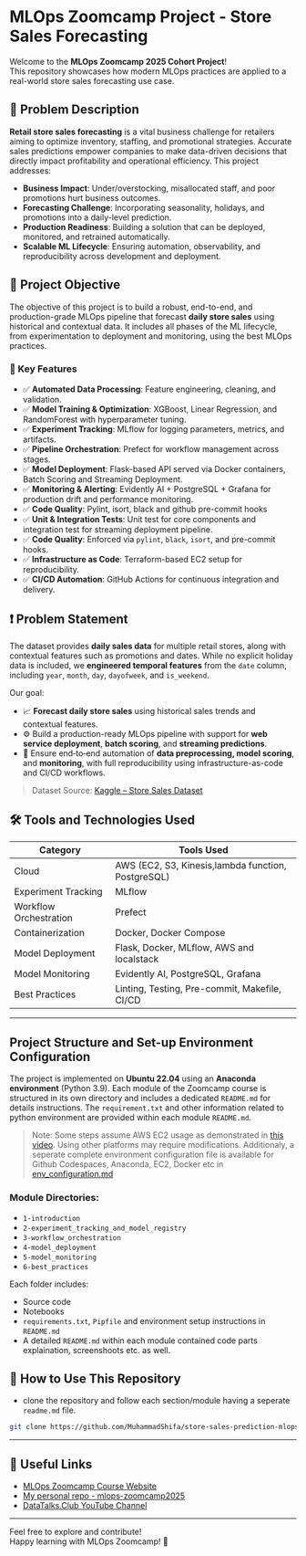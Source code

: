 # MLOps Zoomcamp Project - Store Sales Forecasting

Welcome to the **MLOps Zoomcamp 2025 Cohort Project**!  
This repository showcases how modern MLOps practices are applied to a real-world store sales forecasting use case.

## 🎯 Problem Description

**Retail store sales forecasting** is a vital business challenge for retailers aiming to optimize inventory, staffing, and promotional strategies. Accurate sales predictions empower companies to make data-driven decisions that directly impact profitability and operational efficiency. This project addresses:

- **Business Impact**: Under/overstocking, misallocated staff, and poor promotions hurt business outcomes.
- **Forecasting Challenge**: Incorporating seasonality, holidays, and promotions into a daily-level prediction.
- **Production Readiness**: Building a solution that can be deployed, monitored, and retrained automatically.
- **Scalable ML Lifecycle**: Ensuring automation, observability, and reproducibility across development and deployment.

## 🚀 Project Objective

The objective of this project is to build a robust, end-to-end, and production-grade MLOps pipeline that forecast **daily store sales** using historical and contextual data. It includes all phases of the ML lifecycle, from experimentation to deployment and monitoring, using the best MLOps practices.

### 🧩 Key Features
- ✅ **Automated Data Processing**: Feature engineering, cleaning, and validation.
- ✅ **Model Training & Optimization**: XGBoost, Linear Regression, and RandomForest with hyperparameter tuning.
- ✅ **Experiment Tracking**: MLflow for logging parameters, metrics, and artifacts.
- ✅ **Pipeline Orchestration**: Prefect for workflow management across stages.
- ✅ **Model Deployment**: Flask-based API served via Docker containers, Batch Scoring and Streaming Deployment.
- ✅ **Monitoring & Alerting**: Evidently AI + PostgreSQL + Grafana for production drift and performance monitoring.
- ✅ **Code Quality**: Pylint, isort, black and github pre-commit hooks
- ✅ **Unit & Integration Tests**: Unit test for core components and integration test for streaming deployment pipeline.
- ✅ **Code Quality**: Enforced via `pylint`, `black`, `isort`, and pre-commit hooks.
- ✅ **Infrastructure as Code**: Terraform-based EC2 setup for reproducibility.
- ✅ **CI/CD Automation**: GitHub Actions for continuous integration and delivery.


## ❗ Problem Statement

The dataset provides **daily sales data** for multiple retail stores, along with contextual features such as promotions and dates. While no explicit holiday data is included, we **engineered temporal features** from the `date` column, including `year`, `month`, `day`, `dayofweek`, and `is_weekend`.

Our goal:
- 📈 **Forecast daily store sales** using historical sales trends and contextual features.
- ⚙️ Build a production-ready MLOps pipeline with support for **web service deployment**, **batch scoring**, and **streaming predictions**.
- 🚀 Ensure end‑to‑end automation of **data preprocessing, model scoring**, and **monitoring**, with full reproducibility using infrastructure-as-code and CI/CD workflows.

> Dataset Source: [Kaggle – Store Sales Dataset](https://www.kaggle.com/datasets/abhishekjaiswal4896/store-sales-dataset/data)

## 🛠 Tools and Technologies Used

| Category                  | Tools Used                                        |
|---------------------------|---------------------------------------------------|
| Cloud                     | AWS (EC2, S3, Kinesis,lambda function, PostgreSQL)|
| Experiment Tracking       | MLflow                                            |
| Workflow Orchestration    | Prefect                                           |
| Containerization          | Docker, Docker Compose                            |
| Model Deployment          | Flask, Docker, MLflow, AWS and localstack        |
| Model Monitoring          | Evidently AI, PostgreSQL, Grafana                 |
| Best Practices            | Linting, Testing, Pre-commit, Makefile, CI/CD     |

---


## Project Structure and Set-up Environment Configuration
The project is implemented on **Ubuntu 22.04** using an **Anaconda environment** (Python 3.9). Each module of the Zoomcamp course is structured in its own directory and includes a dedicated `README.md` for details instructions. The `requirement.txt` and other information related to python environment are provided within each module `README.md`.

> Note: Some steps assume AWS EC2 usage as demonstrated in [this video](https://www.youtube.com/watch?v=IXSiYkP23zo&list=PL3MmuxUbc_hIUISrluw_A7wDSmfOhErJK&index=4). Using other platforms may require modifications.
> Additionaly, a seperate complete environment configuration file is available for Github Codespaces, Anaconda, EC2, Docker etc in [env_configuration.md](./env_configuration.md)

### Module Directories:

 - `1-introduction`
 - `2-experiment_tracking_and_model_registry`
 - `3-workflow_orchestration`
 - `4-model_deployment`
 - `5-model_monitoring`
 - `6-best_practices`

Each folder includes:
- Source code
- Notebooks
- `requirements.txt`, `Pipfile` and environment setup instructions in `README.md`
- A detailed `README.md` within each module contained code parts explaination, screenshoots etc. as well. 


## 🚀 How to Use This Repository
- clone the repository and follow each section/module having a  seperate `readme.md` file.
```bash
git clone https://github.com/MuhammadShifa/store-sales-prediction-mlops.git
```

---

## 🔗 Useful Links

- [MLOps Zoomcamp Course Website](https://datatalks.club/)
- [My personal repo - mlops-zoomcamp2025](https://github.com/MuhammadShifa/mlops-zoomcamp2025)
- [DataTalks.Club YouTube Channel](https://youtube.com/playlist?list=PL3MmuxUbc_hIUISrluw_A7wDSmfOhErJK&si=GJzG_nixJHDOoioj)  

---

Feel free to explore and contribute!  
Happy learning with MLOps Zoomcamp! 🎉

